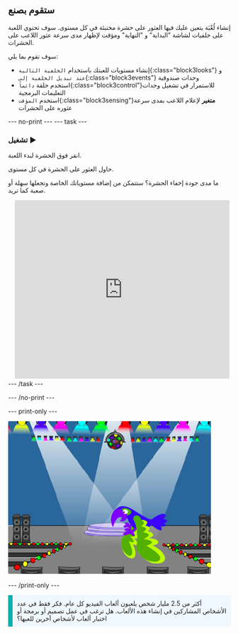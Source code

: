 ## ستقوم بصنع

إنشاء لُعْبَة يتعين عليك فيها العثور على حشرة مختبئة في كل مستوى. سوف تحتوي اللعبة على خلفيات لشاشة "البداية" و "النهاية" ومؤقت لإظهار مدى سرعة عثور اللاعب على الحشرات.

سوف تقوم بما يلي:
+ إنشاء مستويات للعبتك باستخدام `الخلفية التالية`{:class="block3looks"} و `عند تبديل الخلفية إلى`{:class="block3events"} وحدات صندوقية
+ استخدم حلقة `دائماً`{:class="block3control"}للاستمرار في تشغيل وحدات التعليمات البرمجية
+ استخدم `المؤقت`{:class="block3sensing"}**متغير** لإعلام اللاعب بمدى سرعة عثوره على الحشرات

--- no-print --- --- task ---
### تشغيل ▶️
<div style="display: flex; flex-wrap: wrap">
<div style="flex-basis: 200px; flex-grow: 1">  
انقر فوق الحشرة لبدء اللعبة.

حاول العثور على الحشرة في كل مستوى.

ما مدى جودة إخفاء الحشرة؟ ستتمكن من إضافة مستوياتك الخاصة وتجعلها سهلة أو صعبة كما تريد.

</div>
<div class="scratch-preview" style="margin-left: 15px;">
  <iframe allowtransparency="true" width="485" height="402" src="https://scratch.mit.edu/projects/embed/486719939/?autostart=false" frameborder="0"></iframe>
</div>
</div>
--- /task ---

--- /no-print ---

--- print-only ---

![المشروع المكتمل.](images/showcase_static.png)

--- /print-only ---

<p style="border-left: solid; border-width:10px; border-color: #0faeb0; background-color: aliceblue; padding: 10px;">
أكثر من 2.5 مليار شخص يلعبون ألعاب الفيديو كل عام. فكر فقط في عدد الأشخاص المشاركين في إنشاء هذه الألعاب. هل ترغب في عمل تصميم أو برمجة أو اختبار ألعاب لأشخاص آخرين للعبها؟ 
</p>
